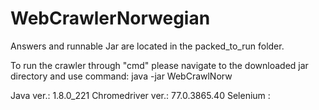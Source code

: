 # WebCrawlerNorwegian

Answers and runnable Jar are located in the packed_to_run folder.

To run the crawler through "cmd" please navigate to the downloaded jar directory and use command: 
  java -jar WebCrawlNorw  

Java ver.: 1.8.0_221
Chromedriver ver.: 77.0.3865.40
Selenium : 
